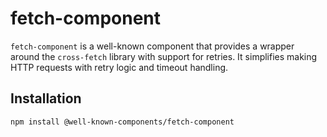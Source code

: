 # fetch-component

`fetch-component` is a well-known component that provides a wrapper around the `cross-fetch` library with support for retries. It simplifies making HTTP requests with retry logic and timeout handling.

## Installation

```bash
npm install @well-known-components/fetch-component
```
